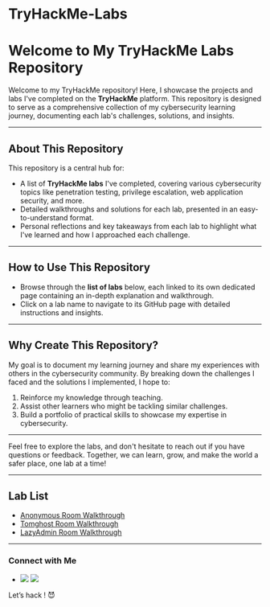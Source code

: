 # TryHackMe-Labs



# Welcome to My TryHackMe Labs Repository  

Welcome to my TryHackMe repository! Here, I showcase the projects and labs I've completed on the **TryHackMe** platform. This repository is designed to serve as a comprehensive collection of my cybersecurity learning journey, documenting each lab's challenges, solutions, and insights.  

---

## About This Repository  
This repository is a central hub for:  
- A list of **TryHackMe labs** I've completed, covering various cybersecurity topics like penetration testing, privilege escalation, web application security, and more.  
- Detailed walkthroughs and solutions for each lab, presented in an easy-to-understand format.  
- Personal reflections and key takeaways from each lab to highlight what I've learned and how I approached each challenge.  

---

## How to Use This Repository  
- Browse through the **list of labs** below, each linked to its own dedicated page containing an in-depth explanation and walkthrough.  
- Click on a lab name to navigate to its GitHub page with detailed instructions and insights.  

---


## Why Create This Repository?  
My goal is to document my learning journey and share my experiences with others in the cybersecurity community. By breaking down the challenges I faced and the solutions I implemented, I hope to:  
1. Reinforce my knowledge through teaching.  
2. Assist other learners who might be tackling similar challenges.  
3. Build a portfolio of practical skills to showcase my expertise in cybersecurity.  

---

Feel free to explore the labs, and don't hesitate to reach out if you have questions or feedback. Together, we can learn, grow, and make the world a safer place, one lab at a time!  

---

## Lab List  

- [Anonymous Room Walkthrough](https://github.com/karim481/Anonymous/blob/main/README.md)
- [Tomghost Room Walkthrough](https://github.com/karim481/Tomghost-Room-Walkthrough/tree/main)  
- [LazyAdmin Room Walkthrough](https://github.com/karim481/LazyAdmin-Room-Walkthrough/blob/main/README.md)  


---

### Connect with Me  
- <a href="https://tryhackme.com/p/karimayman481" target="_blank">
  <img src="https://img.shields.io/badge/-TryHackMe-2e7d32?&style=for-the-badge&logo=tryhackme&logoColor=white" /></a> <a href="https://www.linkedin.com/in/karimayman481/"><img src="https://img.shields.io/badge/-LinkedIn-0072b1?&style=for-the-badge&logo=linkedin&logoColor=white" /></a> 

Let’s hack ! 😈
